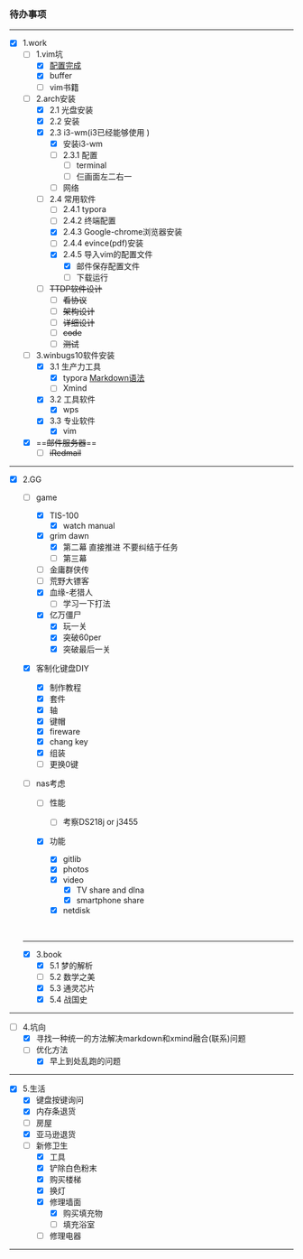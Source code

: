 ### 待办事项
---
- [x] 1.work
  - [ ] 1.vim坑
    - [x] [配置完成](https://github.com/yangyangwithgnu/use_vim_as_ide)
    - [x] buffer
    - [ ] vim书籍 
  - [ ] 2.arch安装
    - [x] 2.1 光盘安装
    - [x] 2.2 安装
    - [x] 2.3 i3-wm(i3已经能够使用 )
      - [x] 安装i3-wm
      - [ ] 2.3.1 配置
          - [ ] terminal 
          - [ ] 仨画面左二右一
      - [ ] 网络
    - [ ] 2.4 常用软件
      - [ ] 2.4.1 typora
      - [ ] 2.4.2 终端配置
      - [x] 2.4.3 Google-chrome浏览器安装
      - [ ] 2.4.4 evince(pdf)安装
      - [x] 2.4.5 导入vim的配置文件
        - [x] 邮件保存配置文件
        - [ ] 下载运行
    - [ ] ~~TTDP软件设计~~
      - [ ] ~~看协议~~
      - [ ] ~~架构设计~~
      - [ ] ~~详细设计~~
      - [ ] ~~code~~
      - [ ] ~~测试~~
  - [ ] 3.winbugs10软件安装
    - [x] 3.1 生产力工具
      - [x] typora [Markdown语法](https://www.w3cschool.cn/lme/kga11srs.html)
      - [ ] Xmind
    - [x] 3.2 工具软件
      - [x] wps
    - [x] 3.3 专业软件
      - [x] vim
  - [x] ==~~邮件服务器~~==
    - [ ] ~~iRedmail~~
---
- [x] 2.GG
  - [ ] game
    - [x] TIS-100
      - [x] watch manual
    - [x] grim dawn
      - [x] 第二幕 直接推进 不要纠结于任务
      - [ ] 第三幕
    - [ ] 金庸群侠传
    - [ ] 荒野大镖客
    - [x] 血缘-老猎人
      - [ ] 学习一下打法
    - [x] 亿万僵尸
      - [x] 玩一关
      - [x] 突破60per
      - [x] 突破最后一关

  - [x] 客制化键盘DIY
    - [x] 制作教程 
    - [x] 套件
    - [x] 轴
    - [x] 键帽 
    - [x] fireware
    - [x] chang key 
    - [x] 组装
    - [ ] 更换0键

  - [ ] nas考虑

    - [ ] 性能
      - [ ] 考察DS218j or j3455
    - [x] 功能

      - [x] gitlib
      - [x] photos
      - [x] video
        - [x] TV share and dlna
        - [x] smartphone share
      - [x] netdisk

  ​	

  ---

  - [x] 3.book
    - [x] 5.1 梦的解析
    - [ ] 5.2 数学之美
    - [x] 5.3 通灵芯片
    - [x] 5.4 战国史  

---
- [ ] 4.坑向
  - [x] 寻找一种统一的方法解决markdown和xmind融合(联系)问题
  - [ ] 优化方法
    - [x] 早上到处乱跑的问题
---
- [x] 5.生活
  - [x] 键盘按键询问
  - [x] 内存条退货
  - [ ] 房屋
  - [x] 亚马逊退货
  - [ ] 新修卫生
    - [x] 工具
    - [x] 铲除白色粉末
    - [x] 购买楼梯
    - [x] 换灯
    - [x] 修理墙面
      - [x] 购买填充物
      - [ ] 填充浴室
    - [ ] 修理电器
---